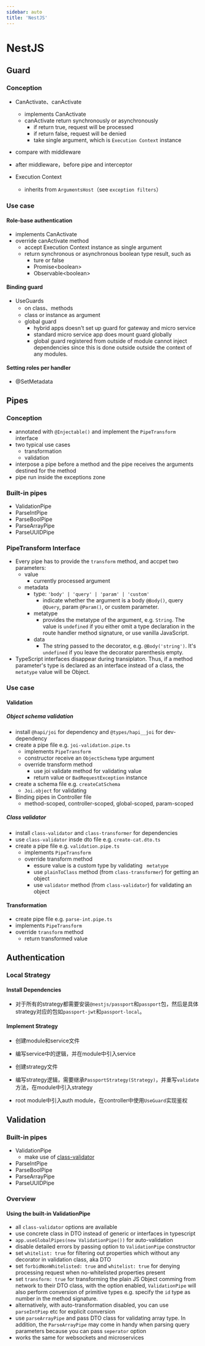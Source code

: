 ```yaml
---
sidebar: auto
title: 'NestJS'
---
```


# NestJS

## Guard

### Conception

- CanActivate、canActivate
  - implements CanActivate
  - canActivate return synchronously or asynchronously
    - if return true, request will be processed
    - if return false, request will be denied
    - take single argument, which is `Execution Context` instance

- compare with middleware
- after middleware，before pipe and interceptor
- Execution Context
  - inherits from `ArgumentsHost`（see `exception filters`）

### Use case

#### Role-base authentication

- implements CanActivate
- override canActivate method
  - accept Execution Context instance as single argument
  - return synchronous or asynchronous boolean type result, such as
    - ture or false
    - Promise\<boolean\>
    - Observable\<boolean\>

#### Binding guard

- UseGuards
  - on class、methods
  - class or instance as argument
  - global guard
    - hybrid apps doesn't set up guard for gateway and micro service
    - standard micro service app does mount guard globally
    - global guard registered from outside of module cannot inject dependencies since this is done outside outside the context of any modules. 

#### Setting roles per handler

- @SetMetadata



## Pipes

### Conception

- annotated with `@Injectable()` and implement the `PipeTransform` interface
- two typical use cases
  - transformation
  - validation
- interpose a pipe before a method and the pipe receives the arguments destined for the method
- pipe run inside the exceptions zone

### Built-in pipes

- ValidationPipe
- ParseIntPipe
- ParseBoolPipe
- ParseArrayPipe
- ParseUUIDPipe

### PipeTransform Interface

- Every pipe has to provide the `transform` method, and accpet two parameters:
  - value
    - currently processed argument
  - metadata
    - type: `'body' | 'query' | 'param' | 'custom'`
      - indicate whether the argument is a body `@Body()`, query `@Query`, param `@Param()`, or custem parameter.
    - metatype
      - provides the metatype of the argument, e.g. `String`. The value is `undefined` if you either omit a type declaration in the route handler method signature, or use vanilla JavaScript.
    - data
      - The string passed to the decorator, e.g. `@Body('string')`. It's `undefined` if you leave the decorator parenthesis empty.
- TypeScript interfaces disappear during transiplaton. Thus, if a method parameter's type is declared as an interface instead of a class, the `metatype` value will be Object.

### Use case

#### Validation

##### Object schema validation

- install `@hapi/joi` for dependency and `@types/hapi__joi` for dev-dependency
- create a pipe file e.g. `joi-validation.pipe.ts`
  - implements `PipeTransform` 
  - constructor receive an `ObjectSchema` type argument
  - override transform method
    - use joi validate method for validating value
    - return value or `BadRequestException` instance
- create a schema file e.g. `createCatSchema` 
  - `Joi.object` for validating
- Binding pipes in Controller file
  - method-scoped, controller-scoped, global-scoped, param-scoped

##### Class validator

- install `class-validator` and `class-transformer` for dependencies
- use `class-validator` insde dto file e.g. `create-cat.dto.ts`
- create a pipe file e.g. `validation.pipe.ts`
  - implements `PipeTransform`
  - override transform method
    - essure value is a custom type by validating ` metatype`
    - use `plainToClass` method  (from `class-transformer`) for getting an object
    - use `validator` method (from `class-validator`) for validating an object

#### Transformation

- create pipe file e.g. `parse-int.pipe.ts`
- implements `PipeTransform`
- override `transform` method
  - return transformed value



## Authentication

### Local Strategy

#### Install Dependencies

- 对于所有的strategy都需要安装`@nestjs/passport`和`passport`包，然后是具体strategy对应的包如`passport-jwt`和`passport-local`。

#### Implement Strategy

- 创建module和service文件

- 编写service中的逻辑，并在module中引入service
- 创建strategy文件

- 编写strategy逻辑，需要继承`PassportStrategy(Strategy)`，并重写`validate`方法，在module中引入strategy
- root module中引入auth module，在controller中使用`UseGuard`实现鉴权



## Validation

### Built-in pipes

- ValidationPipe
  - make use of [class-validator](https://github.com/typestack/class-validator)
- ParseIntPipe
- ParseBoolPipe
- ParseArrayPipe
- ParseUUIDPipe

### Overview

#### Using the built-in ValidationPipe

- all `class-validator` options are available
- use concrete class in DTO instead of generic or interfaces in typescript
- `app.useGlobalPipes(new ValidationPipe())` for auto-validation
- disable detailed errors by passing option to `ValidationPipe` constructor
- set `whitelist: true` for filtering out properties which without any decorator in validation class, aka DTO
- set `forbidNonWhitelisted: true` and `whitelist: true` for denying processing request when no-whitelisted properties present
- set `transform: true` for transforming the plain JS Object comming from network to their DTO class, with the option enabled, `ValidationPipe` will also perform conversion of primitive types e.g. specify the `id` type as number in the method signature.
- alternatively, with auto-transformation disabled, you can use `parseIntPiep` etc for explicit conversion
- use `parseArrayPipe` and pass DTO class for validating array type. In addition, the `ParseArrayPipe` may come in handy when parsing query parameters because you can pass `seperator` option
- works the same for websockets and microservices